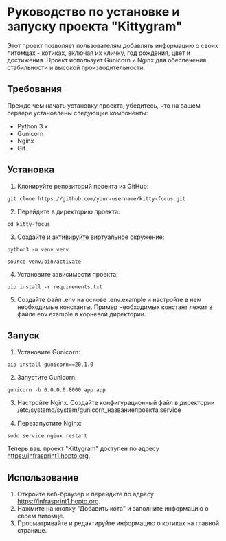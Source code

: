 # Руководство по установке и запуску проекта "Kittygram"
Этот проект позволяет пользователям добавлять информацию о своих питомцах - котиках, включая их кличку, год рождения, цвет и достижения. Проект использует Gunicorn и Nginx для обеспечения стабильности и высокой производительности.

## Требования
Прежде чем начать установку проекта, убедитесь, что на вашем сервере установлены следующие компоненты:

- Python 3.x
- Gunicorn
- Nginx
- Git

## Установка
1. Клонируйте репозиторий проекта из GitHub:
```
git clone https://github.com/your-username/kitty-focus.git
```
2. Перейдите в директорию проекта:
```
cd kitty-focus
```
3. Создайте и активируйте виртуальное окружение:
```
python3 -m venv venv
```
```
source venv/bin/activate
```
4. Установите зависимости проекта:
```
pip install -r requirements.txt
```
5. Создайте файл .env на основе .env.example и настройте в нем необходимые константы. Пример необходимых констант лежит в файле env.example в корневой директории.

## Запуск
1.  Установите Gunicorn:
```
pip install gunicorn==20.1.0
```
2. Запустите Gunicorn:
```
gunicorn -b 0.0.0.0:8000 app:app
```
3. Настройте Nginx. Создайте конфигурационный файл в директории /etc/systemd/system/gunicorn_названиепроекта.service

4. Перезапустите Nginx:
```
sudo service nginx restart
```
Теперь ваш проект "Kittygram" доступен по адресу https://infrasprint1.hopto.org.

## Использование
1. Откройте веб-браузер и перейдите по адресу https://infrasprint1.hopto.org.
2. Нажмите на кнопку "Добавить кота" и заполните информацию о своем питомце.
3. Просматривайте и редактируйте информацию о котиках на главной странице.

